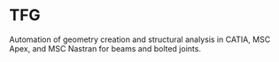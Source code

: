 # TFG
Automation of geometry creation and structural analysis in CATIA, MSC Apex, and MSC Nastran for beams and bolted joints.
